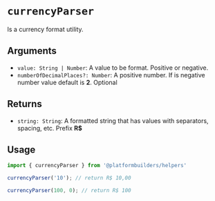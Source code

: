 # `currencyParser`

Is a currency format utility.

## Arguments

- `value: String | Number`: A value to be format. Positive or negative.
- `numberOfDecimalPlaces?: Number`: A positive number. If is negative number value default is __2__. Optional

## Returns

- `string: String`: A formatted string that has values ​​with separators, spacing, etc. Prefix __R$__

## Usage

```jsx
import { currencyParser } from '@platformbuilders/helpers'

currencyParser('10'); // return R$ 10,00

currencyParser(100, 0); // return R$ 100
```
